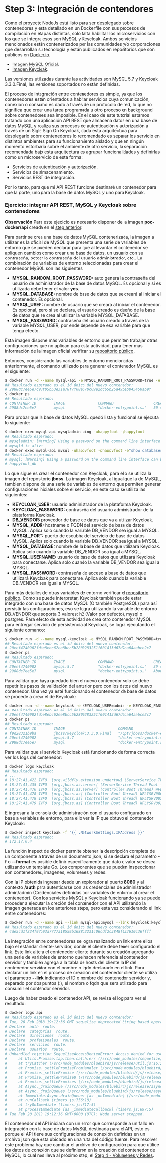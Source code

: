# Step 3: Integración de contendores

Como el proyecto NodeJs está listo para ser desplegado sobre contenedores y esta detallado en un Dockerfile con sus procesos de compilación en etapas distintas, solo falta habilitar los microservicios con los que se integra esos son MySQL y Keycloak. Ambos servicios mencionados están contenerizados por las comunidades y/o corporaciones que desarrollan su tecnología y están publicados en repositorios que son públicos en [Docker.io](https://hub.docker.com).

* [Imagen MySQL Oficial](https://hub.docker.com/_/mysql/).
* [Imagen Keycloak](https://hub.docker.com/r/jboss/keycloak/).

Las versiones utilizadas durante las actividades son MySQL 5.7 y Keycloak 3.3.0.Final, las versiones soportados no están definidas.

El proceso de integración entre contenedores es simple, ya que los contenedores están orientados a habitar servicios cuya comunicación, conexión o consumo es dado a través de un protocolo de red, lo que no significa que crear una tarea programada u otro proceso en background sobre contenedores sea imposible. En el caso de este tutorial estamos tratando con una aplicación API REST que almacena datos en una base de datos MySQL y realiza sus procesos de autenticación y autorización a través de un Sigle Sign On Keycloak, dada esta arquitectura para desplegarlo sobre contenedores lo recomendado es separar los servicio en distintos ambientes para su funcionamiento aislado y que en ningún momento estorbaría sobre el ambiente de otro servicio, la separación recomendada bajo esta arquitectura es agrupar funcionalidades y definirlas como un microservicio de esta forma: 

* Servicios de autenticación y autorización.
* Servicios de almacenamiento.
* Servicios REST de integración.

Por lo tanto, para que mi API REST funcione destinaré un contenedor para que la porte, uno para la base de datos MySQL y uno para Keycloak.

### Ejercicio: integrar API REST, MySQL y Keycloak sobre contenedores

**Observación**
Para este ejecicio es necesario disponer de la imagen **poc-docker/api** creada en el [step anterior](../step-2-multistage-build/README.md).

Para partir se crea una base de datos MySQL contenerizada, la imagen a utilizar es la oficial de MySQL que presenta una serie de variables de entorno que se pueden declarar para que al levantar el contenedor se apliquen cambios como crear una base de datos, un usuario con su contraseña, setear la contraseña del usuario administrador, etc.. La combinación de variables de entorno seleccionadas para crear el contenedor MySQL son las siguientes:

* **MYSQL_RANDOM_ROOT_PASSWORD:** auto genera la contraseña del usuario de administrador de la base de datos MySQL. Es opcional y si es utilizada debe tener el valor **yes**.
* **MYSQL_DATABASE:** nombre de base de datos que se creará al iniciar el contenedor. Es opcional.
* **MYSQL_USER:** nombre de usuario que se creará al iniciar el contenedor. Es opcional, pero si se declara, el usuario creado es dueño de la base de datos que se crea al utilizar la variable MYSQL_DATABASE.
* **MYSQL_PASSWORD:** contraseña del usuario creado a través de la variable MYSQL_USER, por ende depende de esa variable para que tenga efecto.

Esta imagen dispone más variables de entorno que permiten trabajar otras configuraciones que no aplican para esta actividad, para tener más información de la imagen oficial verificar su [repositorio público](https://hub.docker.com/_/mysql/).

Entonces, considerando las variables de entorno mencionadas anteriormente, el comando utilizado para generar el contenedor MySQL es el siguiente:

```bash
$ docker run -d --name mysql-api -e MYSQL_RANDOM_ROOT_PASSWORD=true -e MYSQL_DATABASE=happyfoot_db -e MYSQL_USER=happyfoot -e MYSQL_PASSWORD=happyfoot mysql:5.7
## Resultado esperado es el id único del nuevo contenedor:
# 2988dc7ee5e7c90fb5b53e31a78f7f68e67bc09e2dc65b25a495ebb45450ab9f
$ docker ps
## Resultado esperado:
# CONTAINER ID        IMAGE               COMMAND                  CREATED             STATUS              PORTS               NAMES
# 2988dc7ee5e7        mysql               "docker-entrypoint.s…"   50 seconds ago      Up 50 seconds       3306/tcp            mysql-api
```

Para probar que la base de datos MySQL quedó lista y funcional se ejecuta lo siguiente:

```bash
$ docker exec mysql-api mysqladmin ping -uhappyfoot -phappyfoot
## Resultado esperado:
# mysqladmin: [Warning] Using a password on the command line interface can be insecure.
# mysqld is alive
$ docker exec mysql-api mysql -uhappyfoot -phappyfoot -e"show databases;" | grep happyfoot
## Resultado esperado:
# mysql: [Warning] Using a password on the command line interface can be insecure.
# happyfoot_db
```

Lo que sigue es crear el contenedor con Keycloak, para ello se utiliza la imagen del repositorio **jboss**. La imagen Keycloak, al igual que la de MySQL, tambien dispone de una serie de variables de entorno que permiten generar configuraciones iniciales sobre el servicio, en este caso se utiliza las siguientes:

* **KEYCLOAK_USER:** usuario administrador de la plataforma Keycloak.
* **KEYCLOAK_PASSWORD:** contraseña del usuario administrador de la plataforma Keycloak.
* **DB_VENDOR:** proveedor de base de datos que va a utilizar Keycloak.
* **MYSQL_ADDR:** hostname o FQDN del servicio de base de datos MySQL. Aplica solo cuando la variable DB_VENDOR sea igual a MYSQL.
* **MYSQL_PORT:** puerto de escubha del servicio de base de datos MySQL. Aplica solo cuando la variable DB_VENDOR sea igual a MYSQL.
* **MYSQL_DATABASE:** nombre de la base de datos que utilizará Keycloak. Aplica solo cuando la variable DB_VENDOR sea igual a MYSQL.
* **MYSQL_USERNAME:** usuario de base de datos que utilizará Keycloak para conectarse. Aplica solo cuando la variable DB_VENDOR sea igual a MYSQL.
* **MYSQL_PASSWORD:** contraseña de acceso a base de datos que utilizará Keycloak para conectarse. Aplica solo cuando la variable DB_VENDOR sea igual a MYSQL.

Para más detalles de otras variables de entorno verificar el [repositorio público](https://hub.docker.com/r/jboss/keycloak/). Como se puede interpretar, Keycloak también puede estar integrado con una base de datos MySQL (O también PostgreSQL) para así persistir las configuraciones, eso se logra utilizando la variable de entorno DB_VENDOR que soporta 3 valores: h2 (Valor por defecto), mysql o postgres. Para efecto de esta actividad se crea otro contenedor MySQL para entregar servicio de persistencia al Keycloak, se logra ejecutando el siguiente comando:

```bash
$ docker run -d --name mysql-keycloak -e MYSQL_RANDOM_ROOT_PASSWORD=true -e MYSQL_DATABASE=keycloak_db -e MYSQL_USER=keycloak -e MYSQL_PASSWORD=keycloak mysql:5.7
## Resultado esperado es el id único del nuevo contenedor:
# 20eef4740902fdbe8ebc62ee8bcc5b2800283251f601413d67d7ca64aabce2c7
$ docker ps
## Resultado esperado:
# CONTAINER ID        IMAGE               COMMAND                  CREATED             STATUS              PORTS               NAMES
# 20eef4740902        mysql:5.7           "docker-entrypoint.s…"   39 seconds ago      Up 38 seconds       3306/tcp            mysql-keycloak
# 2988dc7ee5e7        mysql               "docker-entrypoint.s…"   About an hour ago   Up About an hour    3306/tcp            mysql-api
```

Para validar que haya quedado bien el nuevo contenedor solo se debe repetir los pasos de validación del anterior pero con los datos del nuevo contenedor. Una vez ya esté funcionando el contenedor de base de datos se procede a crear el de Keycloak:

```bash
$ docker run -d --name keycloak -e KEYCLOAK_USER=admin -e KEYCLOAK_PASSWORD=admin -e DB_VENDOR=MYSQL -e MYSQL_ADDR=mysql -e MYSQL_PORT=3306 -e MYSQL_DATABASE=keycloak_db -e MYSQL_USER=keycloak -e MYSQL_PASSWORD=keycloak --link mysql-keycloak:mysql keycloak:3.3.0.Final
## Resultado esperado es el id único del nuevo contenedor:
# 20eef4740902fdbe8ebc62ee8bcc5b2800283251f601413d67d7ca64aabce2c7
$ docker ps
## Resultado esperado:
# CONTAINER ID        IMAGE                        COMMAND                  CREATED             STATUS              PORTS               NAMES
# f9d28321b9ba        jboss/keycloak:3.3.0.Final   "/opt/jboss/docker-e…"   34 minutes ago      Up 34 minutes       8080/tcp            keycloak
# 20eef4740902        mysql:5.7                    "docker-entrypoint.s…"   43 minutes ago      Up 43 minutes       3306/tcp            mysql-keycloak
# 2988dc7ee5e7        mysql                        "docker-entrypoint.s…"   2 hours ago         Up 2 hours          3306/tcp            mysql-api
```

Para validar que el servicio Keycloak está funcionando de forma correcta ver los logs del contenedor:

```bash
$ docker logs keycloak
## Resultado esperado:
# ...
# 18:27:41,422 INFO  [org.wildfly.extension.undertow] (ServerService Thread Pool -- 50) WFLYUT0021: Registered web context: '/auth' for server 'default-server'
# 18:27:41,435 INFO  [org.jboss.as.server] (ServerService Thread Pool -- 49) WFLYSRV0010: Deployed "keycloak-server.war" (runtime-name : "keycloak-server.war")
# 18:27:41,476 INFO  [org.jboss.as.server] (Controller Boot Thread) WFLYSRV0212: Resuming server
# 18:27:41,478 INFO  [org.jboss.as] (Controller Boot Thread) WFLYSRV0060: Http management interface listening on http://127.0.0.1:9990/management
# 18:27:41,478 INFO  [org.jboss.as] (Controller Boot Thread) WFLYSRV0051: Admin console listening on http://127.0.0.1:9990
# 18:27:41,479 INFO  [org.jboss.as] (Controller Boot Thread) WFLYSRV0025: Keycloak 3.3.0.Final (WildFly Core 3.0.8.Final) started in 32098ms - Started 535 of 857 services (570 services are lazy, passive or on-demand) 
```

E ingresar a la consola de administración con el usuario configurado en base a veriables de entorno, para ello ver la IP que obtuvo el contenedor Keycloak:

```bash
$ docker inspect keycloak -f "{{ .NetworkSettings.IPAddress }}"
## Resultado esperado:
# 172.17.0.4
```

La función inspect de docker permite obtener la descripción completa de un componente a través de un documento json, si se declara el parametro **-f** o **--format** es posible definir especificamente que dato o valor se desea utilizando un template Go. Los componentes que se pueden inspeccionar son contenedores, imagenes, volumenes y redes.

Con la IP obtenida ingresar desde un explorador al puerto **8080** y al contexto **/auth** para autenticarse con las credenciales de administrador admin/admin (Credenciales definidas por variables de entorno al crear el contenedor). Con los servicios MySQL y Keycloak funcionando ya se puede proceder a ejecutar la creción del contenedor con el API utilizando la imagen generada en los anteriores steps, pero esta vez considerando el link entre contenedores:

```bash
$ docker run -d --name api --link mysql-api:mysql --link keycloak:keycloak poc-docker/api
## Resultado esperado es el id único del nuevo contenedor:
# 4de5cd1f224f97b93a7777318559b1688c2231c06cdf2c3848f033610c36ffff
```

La integración entre contenedores se logra realizando un link entre ellos bajo el estándar cliente-servidor, donde el cliente debe tener configurado el link. Este link altera el contenedor cliente durante su creación agregando una serie de variables de entorno que hacen referencia al contenedor servidor y también agrega a la tabla de hosts del cliente la IP del contenedor servidor con el nombre o fqdn declarado en el link. Para declarar un link en el proceso de creación del contenedor cliente se utiliza el parametro **--link** indicando el ID o nombre del contenedor servidor y, separado por dos puntos (:), el nombre o fqdn que sera utilizado para consumir el contendor servidor.

Luego de haber creado el contenedor API, se revisa el log para ver el resultado:

```bash
$ docker logs api
## Resultado esperado es el id único del nuevo contenedor:
# Tue, 20 Feb 2018 19:12:36 GMT sequelize deprecated String based operators are now deprecated. Please use Symbol based operators for better security, read more at http://docs.sequelizejs.com/manual/tutorial/querying.html#operators at node_modules/sequelize/lib/sequelize.js:242:13
# Declare  auth  route.
# Declare  categorias  route.
# Declare  direcciones  route.
# Declare  profesionales  route.
# Declare  servicios  route.
# Declare  usuarios  route.
# Unhandled rejection SequelizeAccessDeniedError: Access denied for user 'root'@'172.17.0.5' (using password: YES)
#     at Utils.Promise.tap.then.catch.err (/src/node_modules/sequelize/lib/dialects/mysql/connection-manager.js:141:19)
#     at tryCatcher (/src/node_modules/bluebird/js/release/util.js:16:23)
#     at Promise._settlePromiseFromHandler (/src/node_modules/bluebird/js/release/promise.js:512:31)
#     at Promise._settlePromise (/src/node_modules/bluebird/js/release/promise.js:569:18)
#     at Promise._settlePromise0 (/src/node_modules/bluebird/js/release/promise.js:614:10)
#     at Promise._settlePromises (/src/node_modules/bluebird/js/release/promise.js:689:18)
#     at Async._drainQueue (/src/node_modules/bluebird/js/release/async.js:133:16)
#     at Async._drainQueues (/src/node_modules/bluebird/js/release/async.js:143:10)
#     at Immediate.Async.drainQueues [as _onImmediate] (/src/node_modules/bluebird/js/release/async.js:17:14)
#     at runCallback (timers.js:756:18)
#     at tryOnImmediate (timers.js:717:5)
#     at processImmediate [as _immediateCallback] (timers.js:697:5)
# Tue Feb 20 2018 19:12:36 GMT+0000 (UTC): Node server stopped.
```

El contenedor del API iniciará con un error que corresponde a un fallo en integración con la base de datos MySQL destinada para el API, esto es porque el API tiene sus configuraciones de conexión definidas en un archivo json que esta ubicado en una ruta del código fuente. Para resolver este problema hay que cambiar el archivo de configuración para que utilice los datos de conexión que se definieron en la creación del contenedor de MySQL, lo cual nos lleva al próximo step, el [Step 4 - Volumenes y Redes](../step-4-volumes-network/README.md).